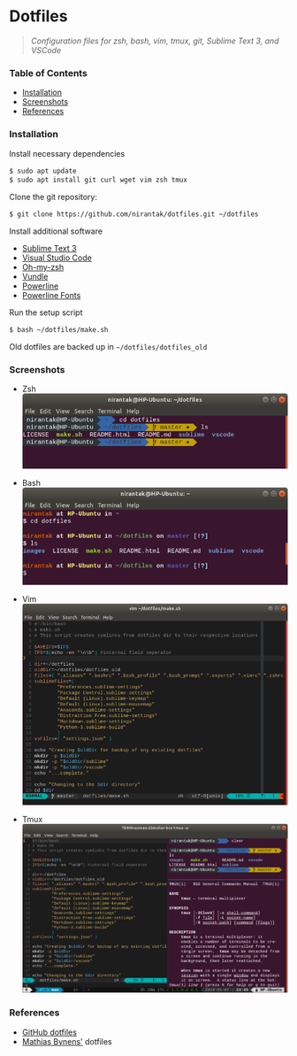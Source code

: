 # Dotfiles
> *Configuration files for zsh, bash, vim, tmux, git, Sublime Text 3, and VSCode*

### Table of Contents
* [Installation](#installation)
* [Screenshots](#screenshots)
* [References](#references)

### Installation
Install necessary dependencies
```bash
$ sudo apt update
$ sudo apt install git curl wget vim zsh tmux
```

Clone the git repository:
```bash
$ git clone https://github.com/nirantak/dotfiles.git ~/dotfiles
```


Install additional software
* [Sublime Text 3](https://www.sublimetext.com/3)
* [Visual Studio Code](https://code.visualstudio.com/Download)
* [Oh-my-zsh](https://github.com/robbyrussell/oh-my-zsh)
* [Vundle](https://github.com/VundleVim/Vundle.vim)
* [Powerline](https://github.com/powerline/powerline)
* [Powerline Fonts](https://github.com/powerline/fonts)

Run the setup script
```bash
$ bash ~/dotfiles/make.sh
```
Old dotfiles are backed up in `~/dotfiles/dotfiles_old`

### Screenshots
* Zsh  
![zsh](images/zsh.png)

* Bash  
![bash](images/bash.png)

* Vim  
![vim](images/vim.png)

* Tmux  
![tmux](images/tmux.png)

### References
* [GitHub dotfiles](http://dotfiles.github.io/)
* [Mathias Bynens'](https://github.com/mathiasbynens/dotfiles) dotfiles

